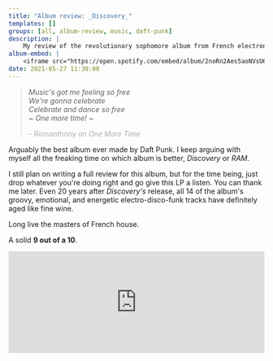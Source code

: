 ```yaml
---
title: "Album review: _Discovery_"
templates: []
groups: [all, album-review, music, daft-punk]
description: |
    My review of the revolutionary sophomore album from French electronic dance duo Daft Punk, released in 2001.
album-embed: | 
    <iframe src="https://open.spotify.com/embed/album/2noRn2Aes5aoNVsU6iWThc" width=100% height="200" frameborder="0" allowtransparency="true" allow="encrypted-media"></iframe>
date: 2021-05-27 11:30:00
--- 
```

> _Music's got me feeling so free   
We're gonna celebrate  
Celebrate and dance so free  
~ One more time! ~_<p style="opacity: 0.5">- Romanthony on _One More Time_</p>

Arguably the best album ever made by Daft Punk. I keep arguing with myself all the freaking time on which album is better, _Discovery_ or _RAM_.

I still plan on writing a full review for this album, but for the time being, just drop whatever you're doing right and go give this LP a listen. You can thank me later. Even 20 years after _Discovery's_ release, all 14 of the album's groovy, emotional, and energetic electro-disco-funk tracks have definitely aged like fine wine. 

Long live the masters of French house.

A solid **9 out of a 10**. 

<iframe src="https://open.spotify.com/embed/album/2noRn2Aes5aoNVsU6iWThc" width=100% height="200" frameborder="0" allowtransparency="true" allow="encrypted-media"></iframe>